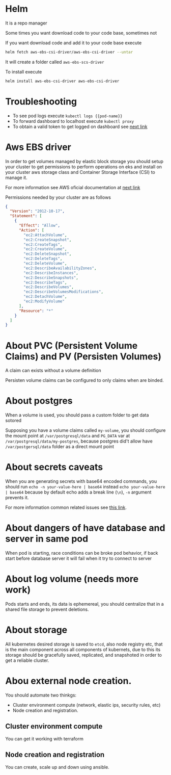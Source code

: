 # Helm

It is a repo manager

Some times you want download code to your code base, sometimes not

If you want download code and add it to your code base execute

```bash
helm fetch aws-ebs-csi-driver/aws-ebs-csi-driver --untar
```

It will create a folder called `aws-ebs-scs-driver`

To install execute

```bash
helm install aws-ebs-csi-driver aws-ebs-csi-driver
```

# Troubleshooting

- To see pod logs execute `kubectl logs {{pod-name}}`
- To forward dashboard to localhost execute `kubectl proxy`
- To obtain a valid token to get logged on dashboard see [next link]([https://github.com/kubernetes/dashboard/blob/master/docs/user/access-control/creating-sample-user.md)

# Aws EBS driver

In order to get volumes managed by elastic block storage you should setup your cluster
to get permissions to perform operations on eks and install on your cluster aws storage class
and Container Storage Interface (CSI) to manage it.

For more information see AWS oficial documentation at [next link](https://github.com/kubernetes-sigs/aws-ebs-csi-driver/blob/master/docs/install.md)

Permissions needed by your cluster are as follows

```json
{
  "Version": "2012-10-17",
  "Statement": [
    {
      "Effect": "Allow",
      "Action": [
        "ec2:AttachVolume",
        "ec2:CreateSnapshot",
        "ec2:CreateTags",
        "ec2:CreateVolume",
        "ec2:DeleteSnapshot",
        "ec2:DeleteTags",
        "ec2:DeleteVolume",
        "ec2:DescribeAvailabilityZones",
        "ec2:DescribeInstances",
        "ec2:DescribeSnapshots",
        "ec2:DescribeTags",
        "ec2:DescribeVolumes",
        "ec2:DescribeVolumesModifications",
        "ec2:DetachVolume",
        "ec2:ModifyVolume"
      ],
      "Resource": "*"
    }
  ]
}
```

# About PVC (Persistent Volume Claims) and PV (Persisten Volumes)

A claim can exists without a volume definition

Persisten volume claims can be configured to only claims when are binded.

# About postgres

When a volume is used, you should pass a custom folder to get data sotored

Supposing you have a volume claims called `my-volume`, you should configure the
mount point at `/var/postgresql/data` and `PG_DATA` var at `/var/postgresql/data/my-postgres`,
because postgres did't allow have `/var/postgersql/data` folder as a direct mount point

# About secrets caveats

When you are generating secrets with base64 encoded commands, you should run
`echo -n your-value-here | base64` instead `echo your-value-here | base64` because
by default echo adds a break line (`\n`), `-n` argument prevents it.

For more information common related issues see [this link](https://stackoverflow.com/questions/49155199/debugging-an-unnecessary-newline-character-in-a-kubernetes-secret).

# About dangers of have database and server in same pod

When pod is starting, race conditions can be broke pod behavior, if back start before
database server it will fail when it try to connect to server

# About log volume (needs more work)

Pods starts and ends, its data is ephemereal, you should centralize that in a shared
file storage to prevent deletions.

# About storage

All kubernetes desired storage is saved to `etcd`, also node registry etc, that is the main
component across all components of kubernets, due to this its storage should be gracefully
saved, replicated, and snapshoted in order to get a reliable cluster.

# Abou external node creation.

You should automate two thinkgs:

- Cluster environment compute (network, elastic ips, security rules, etc)
- Node creation and registration.

## Cluster environment compute

You can get it working with terraform

## Node creation and registration

You can create, scale up and down using ansible.
